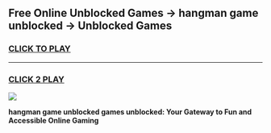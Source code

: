 
## Free Online Unblocked Games → hangman game unblocked → Unblocked Games
<h3>
<a href="https://premium.freeplayer.one?title=hangman_game_unblocked&ref=21F">CLICK TO PLAY</a></h3>
<hr>

<h3>
<a href="https://premium.freeplayer.one?title=hangman_game_unblocked&ref=21F">CLICK 2 PLAY</a>
  
</h3>

<a href="https://premium.freeplayer.one?title=hangman_game_unblocked&ref=21F/"><img src="https://clearcache.store/games.png"></a>


**hangman game unblocked games unblocked: Your Gateway to Fun and Accessible Online Gaming**
